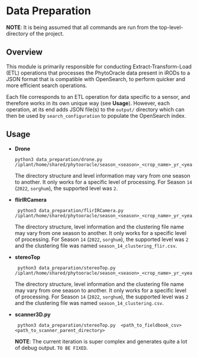# Data Preparation
**NOTE**: It is being assumed that all commands are run from the top-level-directory of the project.

## Overview

This module is primarily responsible for conducting Extract-Transform-Load (ETL) operations that processes the PhytoOracle data present in iRODs to a JSON format that is compatible with OpenSearch, to perform quicker and more efficient search operations.

Each file corresponds to an ETL operation for data specific to a sensor, and therefore works in its own unique way (see **Usage**). However, each operation, at its end adds JSON file(s) to the `output/` directory which can then be used by `search_configuration` to populate the OpenSearch index.

## Usage

- **Drone**

    ```
    python3 data_preparation/drone.py  /iplant/home/shared/phytooracle/season_<season>_<crop_name>_yr_<year>/level_<level>/drone/<crop_name>/
    ```
    The directory structure and level information may vary from one season to another. It only works for a specific level of processing. For Season `14` (`2022`, `sorghum`), the supported level was `2`.

- **flirIRCamera**
    ```
     python3 data_preparation/flirIRCamera.py  /iplant/home/shared/phytooracle/season_<season>_<crop_name>_yr_<year>/level_<level>/flirIrCamera/<clustering_file_name>.csv
    ```
    The directory structure, level information and the clustering file name may vary from one season to another. It only works for a specific level of processing. For Season `14` (`2022`, `sorghum`), the supported level was `2` and the clustering file was named `season_14_clustering_flir.csv`.

- **stereoTop**
    ```
     python3 data_preparation/stereoTop.py  /iplant/home/shared/phytooracle/season_<season>_<crop_name>_yr_<year>/level_<level>/stereoTop/<clustering_file_name>.csv
    ```
    The directory structure, level information and the clustering file name may vary from one season to another. It only works for a specific level of processing. For Season `14` (`2022`, `sorghum`), the supported level was `2` and the clustering file was named `season_14_clustering.csv`.

- **scanner3D.py**
    ```
     python3 data_preparation/stereoTop.py  <path_to_fieldbook_csv> <path_to_scanner_parent_directory>
    ```

    **NOTE**: The current iteration is super complex and generates quite a lot of debug output. `TO BE FIXED`.